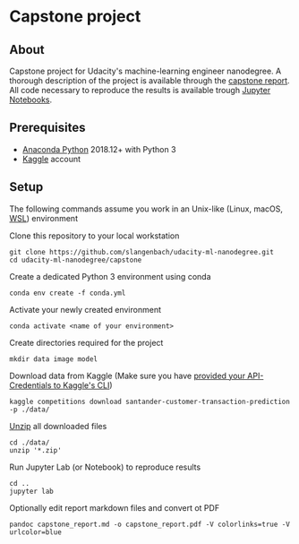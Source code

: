 # Capstone project

## About
Capstone project for Udacity's machine-learning engineer nanodegree.
A thorough description of the project is available through the 
[capstone report](https://github.com/slangenbach/udacity-ml-nanodegree/blob/master/capstone/capstone_report.pdf).
All code necessary to reproduce the results is available trough 
[Jupyter Notebooks](https://github.com/slangenbach/udacity-ml-nanodegree/blob/master/capstone/capstone.ipynb).

## Prerequisites
* [Anaconda Python](https://www.anaconda.com/distribution/) 2018.12+ with Python 3
* [Kaggle](https://www.kaggle.com) account

## Setup
The following commands assume you work in an Unix-like 
(Linux, macOS, [WSL](https://en.wikipedia.org/wiki/Windows_Subsystem_for_Linux)) environment  

Clone this repository to your local workstation
```
git clone https://github.com/slangenbach/udacity-ml-nanodegree.git
cd udacity-ml-nanodegree/capstone
```
Create a dedicated Python 3 environment using conda
```
conda env create -f conda.yml
```
Activate your newly created environment
```
conda activate <name of your environment>
```
Create directories required for the project
```
mkdir data image model
```
Download data from Kaggle (Make sure you have 
[provided your API-Credentials to Kaggle's CLI](https://github.com/Kaggle/kaggle-api#api-credentials))
```
kaggle competitions download santander-customer-transaction-prediction -p ./data/
```
[Unzip](https://linux.die.net/man/1/unzip) all downloaded files
```
cd ./data/
unzip '*.zip'
```
Run Jupyter Lab (or Notebook) to reproduce results
```
cd ..
jupyter lab
```
Optionally edit report markdown files and convert ot PDF
```
pandoc capstone_report.md -o capstone_report.pdf -V colorlinks=true -V urlcolor=blue
```